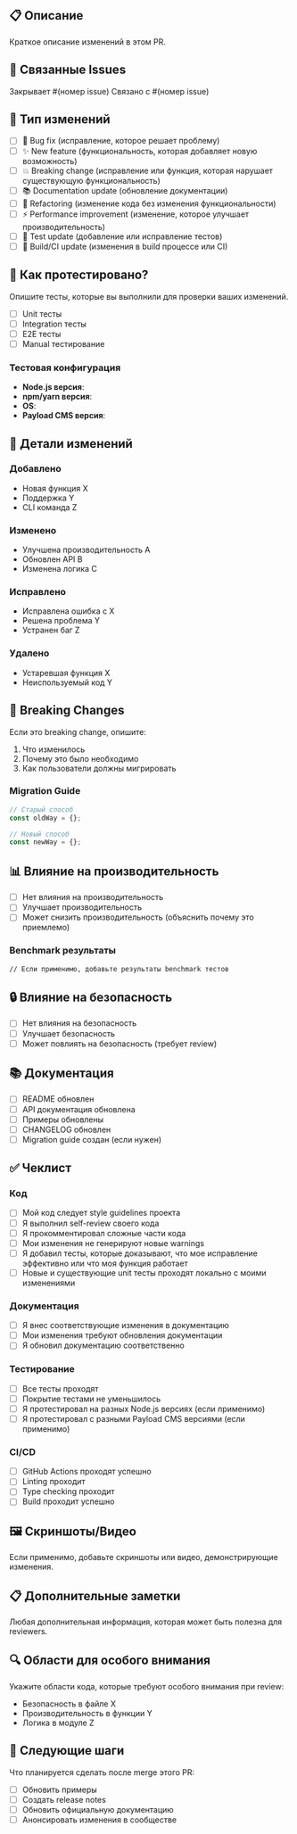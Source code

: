 ## 📋 Описание
Краткое описание изменений в этом PR.

## 🔗 Связанные Issues
Закрывает #(номер issue)
Связано с #(номер issue)

## 🎯 Тип изменений
- [ ] 🐛 Bug fix (исправление, которое решает проблему)
- [ ] ✨ New feature (функциональность, которая добавляет новую возможность)
- [ ] 💥 Breaking change (исправление или функция, которая нарушает существующую функциональность)
- [ ] 📚 Documentation update (обновление документации)
- [ ] 🔧 Refactoring (изменение кода без изменения функциональности)
- [ ] ⚡ Performance improvement (изменение, которое улучшает производительность)
- [ ] 🧪 Test update (добавление или исправление тестов)
- [ ] 🔨 Build/CI update (изменения в build процессе или CI)

## 🧪 Как протестировано?
Опишите тесты, которые вы выполнили для проверки ваших изменений.

- [ ] Unit тесты
- [ ] Integration тесты
- [ ] E2E тесты
- [ ] Manual тестирование

### Тестовая конфигурация
- **Node.js версия**: 
- **npm/yarn версия**: 
- **OS**: 
- **Payload CMS версия**: 

## 📝 Детали изменений

### Добавлено
- Новая функция X
- Поддержка Y
- CLI команда Z

### Изменено
- Улучшена производительность A
- Обновлен API B
- Изменена логика C

### Исправлено
- Исправлена ошибка с X
- Решена проблема Y
- Устранен баг Z

### Удалено
- Устаревшая функция X
- Неиспользуемый код Y

## 🔄 Breaking Changes
Если это breaking change, опишите:
1. Что изменилось
2. Почему это было необходимо
3. Как пользователи должны мигрировать

### Migration Guide
```typescript
// Старый способ
const oldWay = {};

// Новый способ
const newWay = {};
```

## 📊 Влияние на производительность
- [ ] Нет влияния на производительность
- [ ] Улучшает производительность
- [ ] Может снизить производительность (объяснить почему это приемлемо)

### Benchmark результаты
```
// Если применимо, добавьте результаты benchmark тестов
```

## 🔒 Влияние на безопасность
- [ ] Нет влияния на безопасность
- [ ] Улучшает безопасность
- [ ] Может повлиять на безопасность (требует review)

## 📚 Документация
- [ ] README обновлен
- [ ] API документация обновлена
- [ ] Примеры обновлены
- [ ] CHANGELOG обновлен
- [ ] Migration guide создан (если нужен)

## ✅ Чеклист

### Код
- [ ] Мой код следует style guidelines проекта
- [ ] Я выполнил self-review своего кода
- [ ] Я прокомментировал сложные части кода
- [ ] Мои изменения не генерируют новые warnings
- [ ] Я добавил тесты, которые доказывают, что мое исправление эффективно или что моя функция работает
- [ ] Новые и существующие unit тесты проходят локально с моими изменениями

### Документация
- [ ] Я внес соответствующие изменения в документацию
- [ ] Мои изменения требуют обновления документации
- [ ] Я обновил документацию соответственно

### Тестирование
- [ ] Все тесты проходят
- [ ] Покрытие тестами не уменьшилось
- [ ] Я протестировал на разных Node.js версиях (если применимо)
- [ ] Я протестировал с разными Payload CMS версиями (если применимо)

### CI/CD
- [ ] GitHub Actions проходят успешно
- [ ] Linting проходит
- [ ] Type checking проходит
- [ ] Build проходит успешно

## 🖼️ Скриншоты/Видео
Если применимо, добавьте скриншоты или видео, демонстрирующие изменения.

## 📋 Дополнительные заметки
Любая дополнительная информация, которая может быть полезна для reviewers.

## 🔍 Области для особого внимания
Укажите области кода, которые требуют особого внимания при review:
- Безопасность в файле X
- Производительность в функции Y
- Логика в модуле Z

## 🚀 Следующие шаги
Что планируется сделать после merge этого PR:
- [ ] Обновить примеры
- [ ] Создать release notes
- [ ] Обновить официальную документацию
- [ ] Анонсировать изменения в сообществе